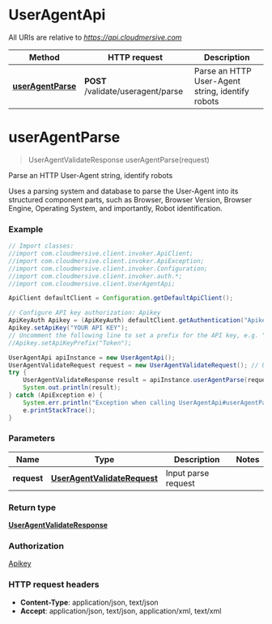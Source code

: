 # UserAgentApi

All URIs are relative to *https://api.cloudmersive.com*

Method | HTTP request | Description
------------- | ------------- | -------------
[**userAgentParse**](UserAgentApi.md#userAgentParse) | **POST** /validate/useragent/parse | Parse an HTTP User-Agent string, identify robots


<a name="userAgentParse"></a>
# **userAgentParse**
> UserAgentValidateResponse userAgentParse(request)

Parse an HTTP User-Agent string, identify robots

Uses a parsing system and database to parse the User-Agent into its structured component parts, such as Browser, Browser Version, Browser Engine, Operating System, and importantly, Robot identification.

### Example
```java
// Import classes:
//import com.cloudmersive.client.invoker.ApiClient;
//import com.cloudmersive.client.invoker.ApiException;
//import com.cloudmersive.client.invoker.Configuration;
//import com.cloudmersive.client.invoker.auth.*;
//import com.cloudmersive.client.UserAgentApi;

ApiClient defaultClient = Configuration.getDefaultApiClient();

// Configure API key authorization: Apikey
ApiKeyAuth Apikey = (ApiKeyAuth) defaultClient.getAuthentication("Apikey");
Apikey.setApiKey("YOUR API KEY");
// Uncomment the following line to set a prefix for the API key, e.g. "Token" (defaults to null)
//Apikey.setApiKeyPrefix("Token");

UserAgentApi apiInstance = new UserAgentApi();
UserAgentValidateRequest request = new UserAgentValidateRequest(); // UserAgentValidateRequest | Input parse request
try {
    UserAgentValidateResponse result = apiInstance.userAgentParse(request);
    System.out.println(result);
} catch (ApiException e) {
    System.err.println("Exception when calling UserAgentApi#userAgentParse");
    e.printStackTrace();
}
```

### Parameters

Name | Type | Description  | Notes
------------- | ------------- | ------------- | -------------
 **request** | [**UserAgentValidateRequest**](UserAgentValidateRequest.md)| Input parse request |

### Return type

[**UserAgentValidateResponse**](UserAgentValidateResponse.md)

### Authorization

[Apikey](../README.md#Apikey)

### HTTP request headers

 - **Content-Type**: application/json, text/json
 - **Accept**: application/json, text/json, application/xml, text/xml


